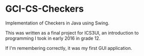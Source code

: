 # GCI-CS-Checkers
Implementation of Checkers in Java using Swing.

This was written as a final project for ICS3UI, an introduction to programming I took in early 2016 in grade 12. 

If I'm remembering correctly, it was my first GUI application.
